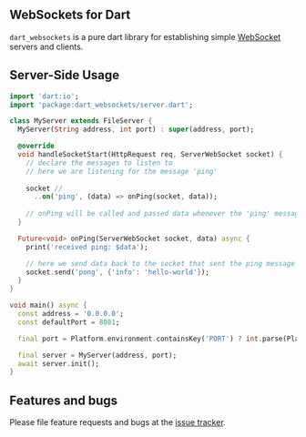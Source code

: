 ## WebSockets for Dart

`dart_websockets` is a pure dart library for establishing simple 
[WebSocket](https://tools.ietf.org/html/rfc6455) servers and clients.

## Server-Side Usage

```dart
import 'dart:io';
import 'package:dart_websockets/server.dart';

class MyServer extends FileServer {
  MyServer(String address, int port) : super(address, port);

  @override
  void handleSocketStart(HttpRequest req, ServerWebSocket socket) {
    // declare the messages to listen to
    // here we are listening for the message 'ping'
  
    socket //
      ..on('ping', (data) => onPing(socket, data));
      
    // onPing will be called and passed data whenever the 'ping' message is received
  }

  Future<void> onPing(ServerWebSocket socket, data) async {
    print('received ping: $data');

    // here we send data back to the socket that sent the ping message
    socket.send('pong', {'info': 'hello-world'});
  }
}

void main() async {
  const address = '0.0.0.0';
  const defaultPort = 8081;

  final port = Platform.environment.containsKey('PORT') ? int.parse(Platform.environment['PORT']) : defaultPort;

  final server = MyServer(address, port);
  await server.init();
}
```

## Features and bugs

Please file feature requests and bugs at the [issue tracker][tracker].

[tracker]: http://example.com/issues/replaceme
